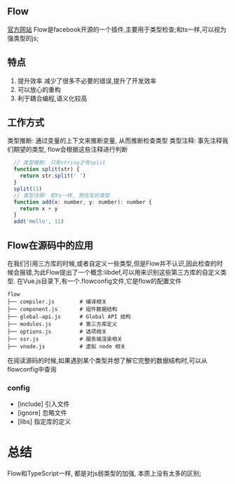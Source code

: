 ## Flow
[官方网站](https://flow.org)
Flow是facebook开源的一个插件,主要用于类型检查;和ts一样,可以视为强类型的js;

## 特点
1. 提升效率
   减少了很多不必要的错误,提升了开发效率
2. 可以放心的重构
3. 利于耦合编程,语义化较高

## 工作方式
类型推断: 通过变量的上下文来推断变量, 从而推断检查类型
类型注释: 事先注释我们期望的类型, flow会根据这些注释进行判断
```js
  // 类型推断: 只有string才有split
  function split(str) {
    return str.split(' ')
  }
  split(11)
  // 类型注释: 和ts一样, 预先写好类型
  function add(x: number, y: number): number {
    return x + y
  }
  add('Hello', 11)
```

## Flow在源码中的应用
在我们引用三方库的时候,或者自定义一些类型,但是Flow并不认识,因此检查的时候会报错,为此Flow提出了一个概念:libdef,可以用来识别这些第三方库的自定义类型.
在Vue.js目录下,有一个.flowconfig文件,它是flow的配置文件

```shell
flow
├── compiler.js        # 编译相关
├── component.js       # 组件数据结构
├── global-api.js      # Global API 结构
├── modules.js         # 第三方库定义
├── options.js         # 选项相关
├── ssr.js             # 服务端渲染相关
├── vnode.js           # 虚拟 node 相关
```

在阅读源码的时候,如果遇到某个类型并想了解它完整的数据结构时,可以从flowconfig中查询

### config
- [include] 引入文件
- [ignore] 忽略文件
- [libs] 指定库的定义

# 总结
Flow和TypeScript一样, 都是对js弱类型的加强, 本质上没有太多的区别;
